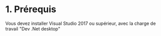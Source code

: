# 1. Prérequis  
Vous devez installer Visual Studio 2017 ou supérieur, avec la charge de travail "Dev .Net desktop"
